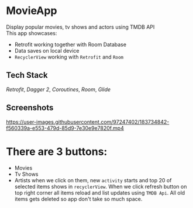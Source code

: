 # MovieApp

Display popular movies, tv shows and actors using TMDB API  
This app showcases:                                                                      
* Retrofit working together with Room Database                    
* Data saves on local device
* `RecyclerView` working with `Retrofit` and `Room`




## Tech Stack

*Retrofit*, *Dagger 2*, *Coroutines*, *Room*, *Glide*




## Screenshots

https://user-images.githubusercontent.com/97247402/183734842-f560339a-e553-479d-85d9-7e30e9e7820f.mp4

# There are 3 buttons:
* Movies
* Tv Shows
* Artists
when we click on them, new `activity` starts and top 20 of selected items shows in `recyclerView`. When we click refresh button on top right corner all items reload and list updates using `TMDB Api`. All old items gets deleted so app don't take so much space. 

